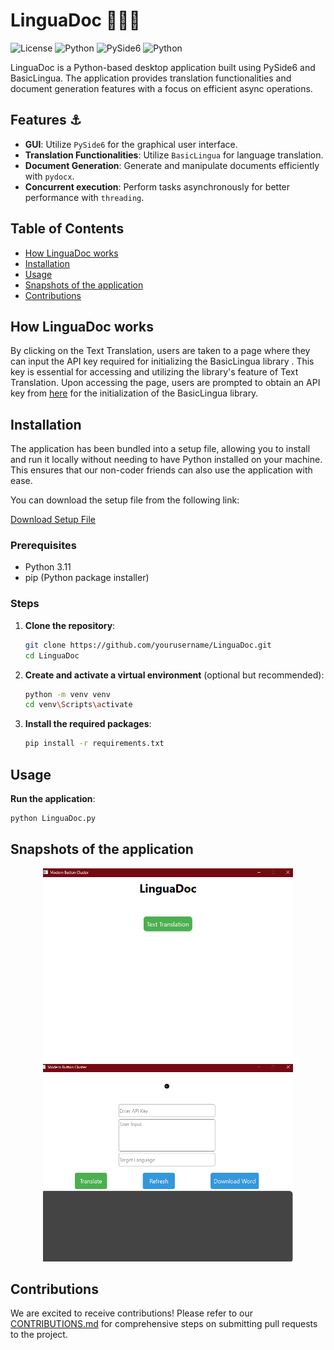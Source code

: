 # LinguaDoc 🐍🤖📄

![License](https://img.shields.io/badge/license-MIT-blue.svg)
![Python](https://img.shields.io/badge/python-3.11-blue.svg)
![PySide6](https://img.shields.io/badge/PySide6-6.7.2-green.svg)
![Python](https://img.shields.io/badge/pydocx-0.9.10-red.svg)


LinguaDoc is a Python-based desktop application built using PySide6 and BasicLingua. The application provides translation functionalities and document generation features with a focus on efficient async operations.

## Features ⚓

- **GUI**: Utilize `PySide6` for the graphical user interface.
- **Translation Functionalities**: Utilize `BasicLingua` for language translation.
- **Document Generation**: Generate and manipulate documents efficiently with `pydocx`.
- **Concurrent execution**: Perform tasks asynchronously for better performance with `threading`.


## Table of Contents

- [How LinguaDoc works](#how-linguadoc-works)
- [Installation](#installation)
- [Usage](#usage)
- [Snapshots of the application](#snapshots-of-the-application)
- [Contributions](#contributions)

## How LinguaDoc works
By clicking on the Text Translation, users are taken to a page where they can input the API key required for initializing the BasicLingua library . This key is essential for accessing and utilizing the library's feature of Text Translation. Upon accessing the page, users are prompted to obtain an API key from [here](https://aistudio.google.com/app/apikey) for the initialization of the BasicLingua library.

## Installation
The application has been bundled into a setup file, allowing you to install and run it locally without needing to have Python installed on your machine. This ensures that our non-coder friends can also use the application with ease.

You can download the setup file from the following link:

[Download Setup File](https://mega.nz/file/qNE3kBDQ#Gc5uFAxA4o-Nk96WDkebOk4aUWR4JtIuguYlrQpMeus)

### Prerequisites

- Python 3.11
- pip (Python package installer)

### Steps

1. **Clone the repository**:

    ```sh
    git clone https://github.com/yourusername/LinguaDoc.git
    cd LinguaDoc
    ```

2. **Create and activate a virtual environment** (optional but recommended):

    ```sh
    python -m venv venv
    cd venv\Scripts\activate
    ```

3. **Install the required packages**:

    ```sh
    pip install -r requirements.txt
    ```

## Usage
**Run the application**:
        
```sh
python LinguaDoc.py
```
    
## Snapshots of the application
    
<p align="center">
      <img src="Images/Screenshot (282).png" width="400">
      <img src="Images/Screenshot (283).png" width="400">
</p>

## Contributions
We are excited to receive contributions! Please refer to our [CONTRIBUTIONS.md](https://github.com/Minty-cyber/LinguaDoc/blob/main/CONTRIBUTIONS.md) for comprehensive steps on submitting pull requests to the project.
   
